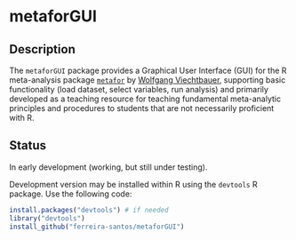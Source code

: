 # metaforGUI
## Description
The `metaforGUI` package provides a Graphical User Interface (GUI) for the R meta-analysis package [`metafor`](http://www.metafor-project.org/) by [Wolfgang Viechtbauer](http://www.wvbauer.com/), supporting basic functionality (load dataset, select variables, run analysis) and primarily developed as a teaching resource for teaching fundamental meta-analytic principles and procedures to students that are not necessarily proficient with R.

## Status
In early development (working, but still under testing).

Development version may be installed within R using the `devtools` R package. Use the following code:

```R
install.packages("devtools") # if needed
library("devtools")
install_github("ferreira-santos/metaforGUI")
```


## 
